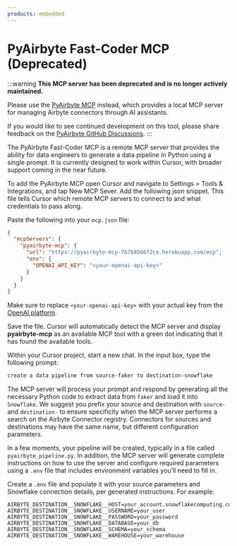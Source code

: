 ```yaml
---
products: embedded
---
```


# PyAirbyte Fast-Coder MCP (Deprecated)

:::warning
**This MCP server has been deprecated and is no longer actively maintained.**

Please use the [PyAirbyte MCP](./pyairbyte-mcp.md) instead, which provides a local MCP server for managing Airbyte connectors through AI assistants.

If you would like to see continued development on this tool, please share feedback on the [PyAirbyte GitHub Discussions](https://github.com/airbytehq/PyAirbyte/discussions).
:::

The PyAirbyte Fast-Coder MCP is a remote MCP server that provides the ability for data engineers to generate a data pipeline in Python using a single prompt. It is currently designed to work within Cursor, with broader support coming in the near future.

To add the PyAirbyte MCP open Cursor and navigate to Settings > Tools & Integrations, and tap New MCP Sever. Add the following json snippet. This file tells Cursor which remote MCP servers to connect to and what credentials to pass along.

Paste the following into your `mcp.json` file:

```json
{
  "mcpServers": {
    "pyairbyte-mcp": {
      "url": "https://pyairbyte-mcp-7b7b8566f2ce.herokuapp.com/mcp",
      "env": {
        "OPENAI_API_KEY": "<your-openai-api-key>"
      }
    }
  }
}
```

Make sure to replace `<your-openai-api-key>` with your actual key from the [OpenAI platform](https://platform.openai.com/account/api-keys).

Save the file. Cursor will automatically detect the MCP server and display **pyairbyte-mcp** as an available MCP tool with a green dot indicating that it has found the available tools.

Within your Cursor project, start a new chat. In the input box, type the following prompt:

```bash
create a data pipeline from source-faker to destination-snowflake
```

The MCP server will process your prompt and respond by generating all the necessary Python code to extract data from `faker` and load it into `Snowflake`. We suggest you prefix your source and destination with `source-` and `destination-` to ensure specificity when the MCP server performs a search on the Airbyte Connector registry. Connectors for sources and destinations may have the same name, but different configuration parameters.

In a few moments, your pipeline will be created, typically in a file called `pyairbyte_pipeline.py`. In addition, the MCP server will generate complete instructions on how to use the server and configure required parameters using a  `.env` file that includes environment variables you’ll need to fill in.

Create a `.env` file and populate it with your source parameters and Snowflake connection details, per generated instructions. For example:

```env
AIRBYTE_DESTINATION__SNOWFLAKE__HOST=your_account.snowflakecomputing.com
AIRBYTE_DESTINATION__SNOWFLAKE__USERNAME=your_user
AIRBYTE_DESTINATION__SNOWFLAKE__PASSWORD=your_password
AIRBYTE_DESTINATION__SNOWFLAKE__DATABASE=your_db
AIRBYTE_DESTINATION__SNOWFLAKE__SCHEMA=your_schema
AIRBYTE_DESTINATION__SNOWFLAKE__WAREHOUSE=your_warehouse
```
